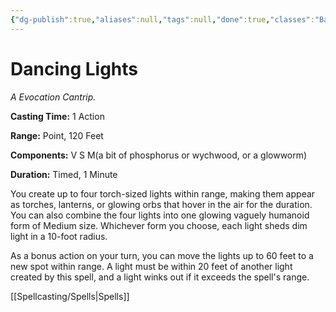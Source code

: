 ```yaml
---
{"dg-publish":true,"aliases":null,"tags":null,"done":true,"classes":"Bard, Sorcerer, Wizard, Artificer,","spellLevel":0,"school":"Evocation","source":"PHB","permalink":"/spells/dancing-lights/","dgHomeLink":false,"dgPassFrontmatter":true}
---
```


# Dancing Lights
*A Evocation Cantrip.*

**Casting Time:** 1 Action

**Range:** Point, 120 Feet

**Components:** V S M(a bit of phosphorus or wychwood, or a glowworm)

**Duration:** Timed, 1 Minute

You create up to four torch-sized lights within range, making them appear as torches, lanterns, or glowing orbs that hover in the air for the duration. You can also combine the four lights into one glowing vaguely humanoid form of Medium size. Whichever form you choose, each light sheds dim light in a 10-foot radius.



As a bonus action on your turn, you can move the lights up to 60 feet to a new spot within range. A light must be within 20 feet of another light created by this spell, and a light winks out if it exceeds the spell's range.

[[Spellcasting/Spells|Spells]]